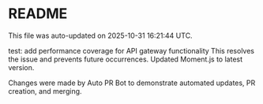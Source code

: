 # README

This file was auto-updated on 2025-10-31 16:21:44 UTC.

test: add performance coverage for API gateway functionality This resolves the issue and prevents future occurrences. Updated Moment.js to latest version.

Changes were made by Auto PR Bot to demonstrate automated updates, PR creation, and merging.
   
